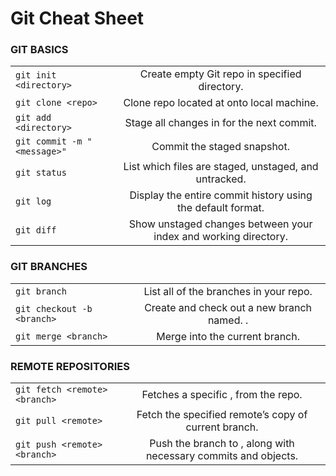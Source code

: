 # Git Cheat Sheet
### GIT BASICS
|                             |                                                                 |
| --------------------------- | :-------------------------------------------------------------: |
| `git init <directory>`      |          Create empty Git repo in specified directory.          |
| `git clone <repo>`          |        Clone repo located at <repo> onto local machine.         |
| `git add <directory>`       |      Stage all changes in <directory> for the next commit.      |
| `git commit -m "<message>"` |                   Commit the staged snapshot.                   |
| `git status`                |      List which files are staged, unstaged, and untracked.      |
| `git log`                   |   Display the entire commit history using the default format.   |
| `git diff`                  | Show unstaged changes between your index and working directory. |


### GIT BRANCHES
|                            |                                                    |
| -------------------------- | :------------------------------------------------: |
| `git branch`               |       List all of the branches in your repo.       |
| `git checkout -b <branch>` | Create and check out a new branch named. <branch>. |
| `git merge <branch>`       |      Merge <branch> into the current branch.       |


### REMOTE REPOSITORIES
|                               |                                                                        |
| ----------------------------- | :--------------------------------------------------------------------: |
| `git fetch <remote> <branch>` |              Fetches a specific <branch>, from the repo.               |
| `git pull <remote>`           |          Fetch the specified remote’s copy of current branch.          |
| `git push <remote> <branch>`  | Push the branch to <remote>, along with necessary commits and objects. |
